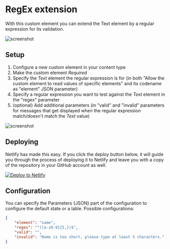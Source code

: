 # RegEx extension

With this custom element you can extend the Text element by a regular expression for its validation.

![screenshot](https://amend.cz/regex.gif)

## Setup

1. Configure a new custom element in your content type
2. Make the custom element *Required*
3. Specify the *Text* element the regular expression is for (in both "Allow the custom element to read values of specific elements" and its codename as "element" JSON parameter)
4. Specify a regular expression you want to test against the *Text* element in the "regex" parameter
5. (optional) Add additional parameters (in "valid" and "invalid" parameters for messages that get displayed when the regular expression match/doesn't match the *Text* value)

![screenshot](https://amend.cz/configuration.png)

## Deploying

Netlify has made this easy. If you click the deploy button below, it will guide you through the process of deploying it to Netlify and leave you with a copy of the repository in your GitHub account as well.

[![Deploy to Netlify](https://www.netlify.com/img/deploy/button.svg)](https://app.netlify.com/start/deploy?repository=https://github.com/hzik/RegEx)

## Configuration

You can specify the Parameters {JSON} part of the configuration to configure the default state or a lable.
Possible configurations:

```json
{
    "element": "name",
    "regex": "^([a-z0-9]{5,})$",
    "valid": "",
    "invalid": "Name is too short, please type at least 5 characters."
}
```
